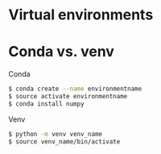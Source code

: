 # Virtual environments

# Conda vs. venv

Conda
```bash
$ conda create --name environmentname
$ source activate environmentname
$ conda install numpy
```

Venv
```bash
$ python -m venv venv_name
$ source venv_name/bin/activate
```
